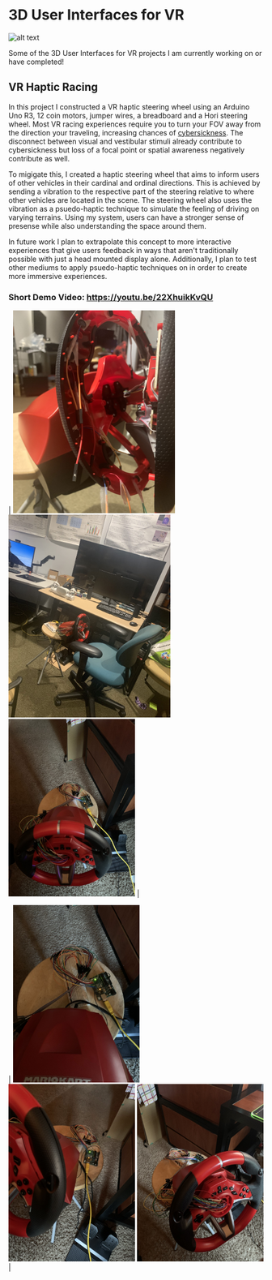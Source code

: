 # 3D User Interfaces for VR
![alt text](https://github.com/Wanyea/3D-User-Interfaces-for-VR/blob/main/readme-assets/vugue_ui.gif "Logo Title Text 1")

Some of the 3D User Interfaces for VR projects I am currently working on or have completed!

## VR Haptic Racing 
In this project I constructed a VR haptic steering wheel using an Arduino Uno R3, 12 coin motors, jumper wires, a breadboard and a Hori steering wheel. Most VR racing experiences require you to turn your FOV away from the direction your traveling, increasing chances of [cybersickness](https://en.wikipedia.org/wiki/Virtual_reality_sickness#:~:text=A%20major%20trigger%20of%20virtual,are%20sending%20to%20the%20brain.). The disconnect between visual and vestibular stimuli already contribute to cybersickness but loss of a focal point or spatial awareness negatively contribute as well. 

To migigate this, I created a haptic steering wheel that aims to inform users of other vehicles in their cardinal and ordinal directions. This is achieved by sending a vibration to the respective part of the steering relative to where other vehicles are located in the scene. The steering wheel also uses the vibration as a psuedo-haptic technique to simulate the feeling of driving on varying terrains. Using my system, users can have a stronger sense of presense while also understanding the space around them. 

In future work I plan to extrapolate this concept to more interactive experiences that give users feedback in ways that aren't traditionally possible with just a head mounted display alone. Additionally, I plan to test other mediums to apply psuedo-haptic techniques on in order to create more immersive experiences. 

### Short Demo Video: https://youtu.be/22XhuikKvQU

| <img src="https://github.com/Wanyea/3D-User-Interfaces-for-VR/blob/edo/readme-assets/IMG_8116.jpg" width="320" height="400"> 
 <img src="https://github.com/Wanyea/3D-User-Interfaces-for-VR/blob/edo/readme-assets/IMG_8136.jpg" width="320" height="400"> 
<img src="https://github.com/Wanyea/3D-User-Interfaces-for-VR/blob/edo/readme-assets/IMG_8178.jpg" width="250" height="350"> |

| <img src="https://github.com/Wanyea/3D-User-Interfaces-for-VR/blob/edo/readme-assets/IMG_8179.jpg" width="250" height="350"> 
 <img src="https://github.com/Wanyea/3D-User-Interfaces-for-VR/blob/edo/readme-assets/IMG_8180.jpg" width="250" height="350"> 
 <img src="https://github.com/Wanyea/3D-User-Interfaces-for-VR/blob/edo/readme-assets/IMG_8181.jpg" width="250" height="350"> |







